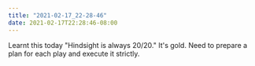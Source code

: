 ```yaml
---
title: "2021-02-17_22-28-46"
date: 2021-02-17T22:28:46-08:00
---
```


Learnt this today "Hindsight is always 20/20." It's gold. Need to prepare a plan for each play and execute it strictly.

